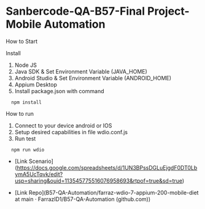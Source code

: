 # Sanbercode-QA-B57-Final Project-Mobile Automation

How to Start

Install 
1. Node JS
2. Java SDK & Set Environment Variable (JAVA_HOME)
3. Android Studio & Set Environment Variable (ANDROID_HOME)
4. Appium Desktop
5. Install package.json with command

```
  npm install
```

How to run
1. Connect to your device android or IOS
2. Setup desired capabilities in file wdio.conf.js
3. Run test
```
  npm run wdio
```

- [Link Scenario] (https://docs.google.com/spreadsheets/d/1UN3BPssDGLuEjgdF0DT0LbymA5UcTqvk/edit?usp=sharing&ouid=113545775516076958693&rtpof=true&sd=true)

- [Link Repo](B57-QA-Automation/farraz-wdio-7-appium-200-mobile-diet at main · FarrazID1/B57-QA-Automation (github.com))

